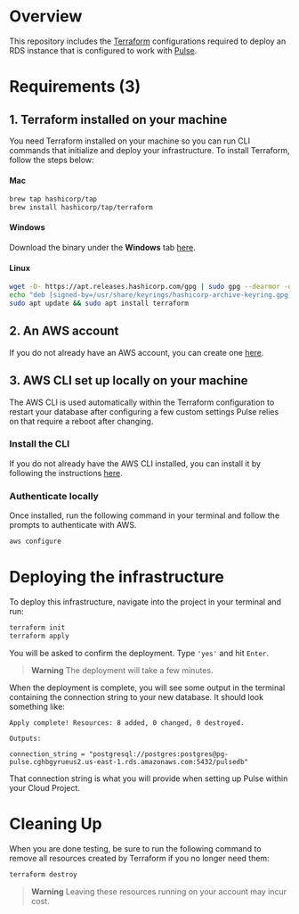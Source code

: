 # Overview
This repository includes the [Terraform](https://www.terraform.io/) configurations required to deploy an RDS instance that is configured to work with [Pulse](https://www.prisma.io/data-platform/pulse).

# Requirements (3)

## 1. Terraform installed on your machine
You need Terraform installed on your machine so you can run CLI commands that initialize and deploy your infrastructure.
To install Terraform, follow the steps below:

#### Mac
```sh
brew tap hashicorp/tap
brew install hashicorp/tap/terraform
```

#### Windows
Download the binary under the **Windows** tab [here](https://developer.hashicorp.com/terraform/downloads).

#### Linux
```sh
wget -O- https://apt.releases.hashicorp.com/gpg | sudo gpg --dearmor -o /usr/share/keyrings/hashicorp-archive-keyring.gpg
echo "deb [signed-by=/usr/share/keyrings/hashicorp-archive-keyring.gpg] https://apt.releases.hashicorp.com $(lsb_release -cs) main" | sudo tee /etc/apt/sources.list.d/hashicorp.list
sudo apt update && sudo apt install terraform
```

## 2. An AWS account
If you do not already have an AWS account, you can create one [here](https://portal.aws.amazon.com/billing/signup#/start/email).

## 3. AWS CLI set up locally on your machine
The AWS CLI is used automatically within the Terraform configuration to restart
your database after configuring a few custom settings Pulse relies on that require a reboot after changing.

### Install the CLI
If you do not already have the AWS CLI installed, you can install it by following the instructions [here](https://awscli.amazonaws.com/AWSCLIV2.pkg).
### Authenticate locally
Once installed, run the following command in your terminal and follow the prompts to authenticate with AWS.
```sh
aws configure
```

# Deploying the infrastructure
To deploy this infrastructure, navigate into the project in your terminal and run:
```sh
terraform init
terraform apply 
```
You will be asked to confirm the deployment. Type `'yes'` and hit `Enter`. 

> **Warning**
> The deployment will take a few minutes.

When the deployment is complete, you will see some output in the terminal containing the connection string to your new database. It should look something like:
```
Apply complete! Resources: 8 added, 0 changed, 0 destroyed.

Outputs:

connection_string = "postgresql://postgres:postgres@pg-pulse.cghbgyrueus2.us-east-1.rds.amazonaws.com:5432/pulsedb"
```

That connection string is what you will provide when setting up Pulse within your Cloud Project.

# Cleaning Up
When you are done testing, be sure to run the following command to remove all resources created by Terraform if you no longer need them:

```sh
terraform destroy
```

> **Warning**
> Leaving these resources running on your account may incur cost.